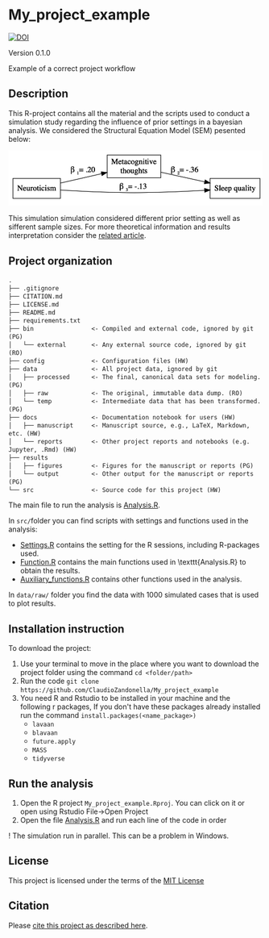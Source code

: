# My_project_example

[![DOI](https://sandbox.zenodo.org/badge/DOI/10.5072/zenodo.507880.svg)](https://doi.org/10.5072/zenodo.507880)

Version 0.1.0

Example of a correct project workflow


## Description

This R-project contains all the material and the scripts used to conduct a simulation study regarding the influence of prior settings in a bayesian analysis. We considered the Structural Equation Model (SEM) pesented below:

![](docs/Figure/Plot_model.png)

This simulation simulation considered different prior setting as well as sifferent sample sizes. For more theoretical information and results interpretation consider the [related article](https://github.com/ClaudioZandonella/SIS_2020/blob/master/Documents/SIS_paper/author.pdf). 



## Project organization

```
.
├── .gitignore
├── CITATION.md
├── LICENSE.md
├── README.md
├── requirements.txt
├── bin                <- Compiled and external code, ignored by git (PG)
│   └── external       <- Any external source code, ignored by git (RO)
├── config             <- Configuration files (HW)
├── data               <- All project data, ignored by git
│   ├── processed      <- The final, canonical data sets for modeling. (PG)
│   ├── raw            <- The original, immutable data dump. (RO)
│   └── temp           <- Intermediate data that has been transformed. (PG)
├── docs               <- Documentation notebook for users (HW)
│   ├── manuscript     <- Manuscript source, e.g., LaTeX, Markdown, etc. (HW)
│   └── reports        <- Other project reports and notebooks (e.g. Jupyter, .Rmd) (HW)
├── results
│   ├── figures        <- Figures for the manuscript or reports (PG)
│   └── output         <- Other output for the manuscript or reports (PG)
└── src                <- Source code for this project (HW)
```

The main file to run the analysis is [Analysis.R](Analysis.R).

In `src/`folder you can find scripts with settings and functions used in the analysis:

- [Settings.R](src/Settings.R) contains the setting for the R sessions, including R-packages used.
- [Function.R](src/Functions.R) contains the main functions used in \texttt{Analysis.R} to obtain the results.
- [Auxiliary_functions.R](src/Auxiliary_functions.R) contains other functions used in the analysis.

In `data/raw/` folder you find the data with 1000 simulated cases that is used to plot results.


## Installation instruction

To download the project:

1. Use your terminal to move in the place where you want to download the project folder using the command `cd <folder/path>`
2. Run the code `git clone https://github.com/ClaudioZandonella/My_project_example`
3. You need R and Rstudio to be installed in your machine and the following r packages, If you don't have these packages already installed run the command `install.packages(<name_package>)`
    - `lavaan`
    - `blavaan`
    - `future.apply`
    - `MASS`
    - `tidyverse`

## Run the analysis

1. Open the R project `My_project_example.Rproj`. You can click on it or open using Rstudio File->Open Project
2. Open the file [Analysis.R](Analysis.R) and run each line of the code in order

! The simulation run in parallel. This can be a problem in Windows.

## License

This project is licensed under the terms of the [MIT License](/LICENSE.md)


## Citation

Please [cite this project as described here](/CITATION.md).

